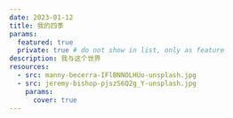 ```yaml
---
date: 2023-01-12
title: 我的四季
params:
  featured: true
  private: true # do not show in list, only as feature
description: 我与这个世界
resources:
  - src: manny-becerra-IFlBNNOLHUo-unsplash.jpg
  - src: jeremy-bishop-pjszS6Q2g_Y-unsplash.jpg
    params:
      cover: true
---
```

